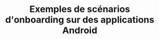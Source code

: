 ---
layout: inspirer-parcours-apps-android_index
title: Exemples de scénarios d'onboarding sur des applications Android
tags: parcours-apps-android-onboarding
permalink: /inspiration/parcours-apps/android/onboarding/
intro: Adding sketching to the design process is a great way to amplify software and hardware tools. Sketching provides a unique space that can help you think differently, generate a variety of ideas quickly, explore alternatives with less risk, and encourage constructive discussions with colleagues and clients.
text-twtr: En train d'explorer la sélection de scénarios d'onboarding sur des applications Android by @MagDuWebdesign
current_nav: all
---